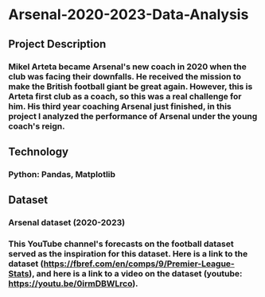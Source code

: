 # Arsenal-2020-2023-Data-Analysis
## Project Description
### Mikel Arteta became Arsenal's new coach in 2020 when the club was facing their downfalls. He received the mission to make the British football giant be great again. However, this is Arteta first club as a coach, so this was a real challenge for him. His third year coaching Arsenal just finished, in this project I analyzed the performance of Arsenal under the young coach's reign. 

## Technology 
### Python: Pandas, Matplotlib

## Dataset 
### Arsenal dataset (2020-2023)
### This YouTube channel's forecasts on the football dataset served as the inspiration for this dataset. Here is a link to the dataset (https://fbref.com/en/comps/9/Premier-League-Stats), and here is a link to a video on the dataset (youtube: https://youtu.be/0irmDBWLrco).


